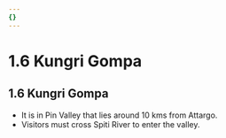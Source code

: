 ```yaml
---
{}
---
```

   
# 1.6 Kungri Gompa   
## 1.6 Kungri Gompa   
* It is in Pin Valley that lies around 10 kms from Attargo.   
* Visitors must cross Spiti River to enter the valley.